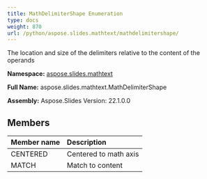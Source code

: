 ```yaml
---
title: MathDelimiterShape Enumeration
type: docs
weight: 870
url: /python/aspose.slides.mathtext/mathdelimitershape/
---
```


The location and size of the delimiters relative to the content of the operands

**Namespace:** [aspose.slides.mathtext](/python/aspose.slides.mathtext/)

**Full Name:** aspose.slides.mathtext.MathDelimiterShape

**Assembly:**  Aspose.Slides Version: 22.1.0.0

## **Members**
|**Member name**|**Description**|
| :- | :- |
|CENTERED|Centered to math axis|
|MATCH|Match to content|
